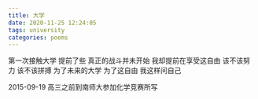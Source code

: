 ```yaml
---
title: 大学
date: 2020-11-25 12:24:05
tags: university
categories: poems
---
```

第一次接触大学
提前了些
真正的战斗并未开始
我却提前在享受这自由
该不该努力
该不该拼搏
为了未来的大学
为了这自由
我这样问自己

2015-09-19
高三之前到南师大参加化学竞赛所写
